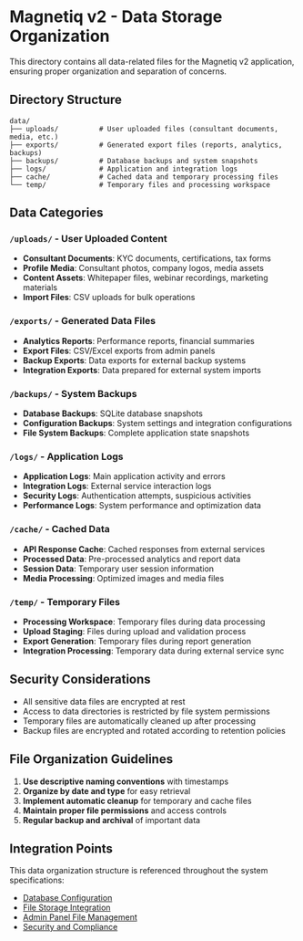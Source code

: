 # Magnetiq v2 - Data Storage Organization

This directory contains all data-related files for the Magnetiq v2 application, ensuring proper organization and separation of concerns.

## Directory Structure

```
data/
├── uploads/          # User uploaded files (consultant documents, media, etc.)
├── exports/          # Generated export files (reports, analytics, backups)
├── backups/          # Database backups and system snapshots
├── logs/             # Application and integration logs
├── cache/            # Cached data and temporary processing files
└── temp/             # Temporary files and processing workspace
```

## Data Categories

### `/uploads/` - User Uploaded Content
- **Consultant Documents**: KYC documents, certifications, tax forms
- **Profile Media**: Consultant photos, company logos, media assets
- **Content Assets**: Whitepaper files, webinar recordings, marketing materials
- **Import Files**: CSV uploads for bulk operations

### `/exports/` - Generated Data Files
- **Analytics Reports**: Performance reports, financial summaries
- **Export Files**: CSV/Excel exports from admin panels
- **Backup Exports**: Data exports for external backup systems
- **Integration Exports**: Data prepared for external system imports

### `/backups/` - System Backups
- **Database Backups**: SQLite database snapshots
- **Configuration Backups**: System settings and integration configurations
- **File System Backups**: Complete application state snapshots

### `/logs/` - Application Logs
- **Application Logs**: Main application activity and errors
- **Integration Logs**: External service interaction logs
- **Security Logs**: Authentication attempts, suspicious activities
- **Performance Logs**: System performance and optimization data

### `/cache/` - Cached Data
- **API Response Cache**: Cached responses from external services
- **Processed Data**: Pre-processed analytics and report data
- **Session Data**: Temporary user session information
- **Media Processing**: Optimized images and media files

### `/temp/` - Temporary Files
- **Processing Workspace**: Temporary files during data processing
- **Upload Staging**: Files during upload and validation process
- **Export Generation**: Temporary files during report generation
- **Integration Processing**: Temporary data during external service sync

## Security Considerations

- All sensitive data files are encrypted at rest
- Access to data directories is restricted by file system permissions
- Temporary files are automatically cleaned up after processing
- Backup files are encrypted and rotated according to retention policies

## File Organization Guidelines

1. **Use descriptive naming conventions** with timestamps
2. **Organize by date and type** for easy retrieval
3. **Implement automatic cleanup** for temporary and cache files
4. **Maintain proper file permissions** and access controls
5. **Regular backup and archival** of important data

## Integration Points

This data organization structure is referenced throughout the system specifications:
- [Database Configuration](../docs/spec_v2/backend/database.md)
- [File Storage Integration](../docs/spec_v2/integrations/integrations.md)
- [Admin Panel File Management](../docs/spec_v2/frontend/adminpanel/admin.md)
- [Security and Compliance](../docs/spec_v2/security.md)